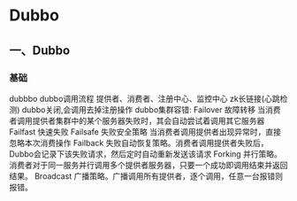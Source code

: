 #  Dubbo

## 一、Dubbo
### 基础


    





dubbbo
  dubbo调用流程 提供者、消费者、注册中心、监控中心
  zk长链接(心跳检测)
  dubbo关闭,会调用去掉注册操作
  dubbo集群容错:
    Failover 故障转移 当消费者调用提供者集群中的某个服务器失败时，其会自动尝试着调用其它服务器
    Failfast 快速失败
    Failsafe 失败安全策略 当消费者调用提供者出现异常时，直接忽略本次消费操作
    Failback  失败自动恢复策略。消费者调用提供者失败后，Dubbo会记录下该失败请求，然后定时自动重新发送该请求
    Forking  并行策略。消费者对于同一服务并行调用多个提供者服务器，只要一个成功即调用结束并返回结果。
    Broadcast 广播策略。广播调用所有提供者，逐个调用，任意一台报错则报错。


















